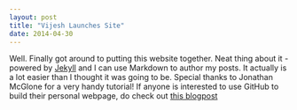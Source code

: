 ```yaml
---
layout: post
title: "Vijesh Launches Site"
date: 2014-04-30
---
```


Well. Finally got around to putting this website together. Neat thing about it - powered by [Jekyll](http://jekyllrb.com) and I can use Markdown to author my posts. It actually is a lot easier than I thought it was going to be.
Special thanks to Jonathan McGlone for a very handy tutorial! If anyone is interested to use GitHub to build their personal webpage, do check out [this blogpost](http://jmcglone.com/guides/github-pages/)
